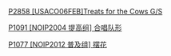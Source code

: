 [P2858 [USACO06FEB]Treats for the Cows G/S](https://www.luogu.com.cn/problem/P2858)

[P1091 [NOIP2004 提高组] 合唱队形](https://www.luogu.com.cn/problem/P1091)

[P1077 [NOIP2012 普及组] 摆花](https://www.luogu.com.cn/problem/P1077)
